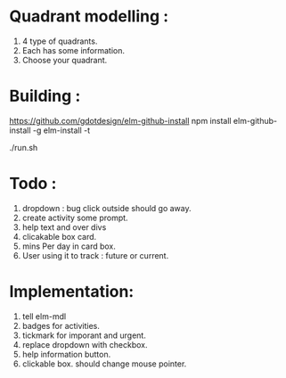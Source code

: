 # Quadrant modelling :

1) 4 type of quadrants.
2) Each has some information.
3) Choose your quadrant.

# Building :

https://github.com/gdotdesign/elm-github-install
npm install elm-github-install -g
elm-install -t

./run.sh

# Todo :
1) dropdown : bug click outside should go away.
2) create activity some prompt.
3) help text  and over divs
4) clicakable box card.
5) mins Per day in card box.
6) User using it to track : future or current.

# Implementation:
1) tell elm-mdl
2) badges for activities.
2) tickmark for imporant and urgent.
2) replace dropdown with checkbox.
3) help information button.
4) clickable box. should change mouse pointer.
